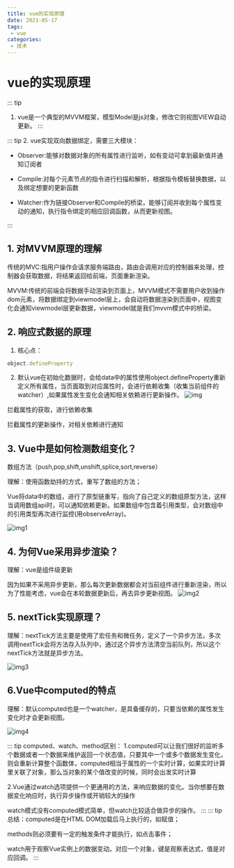 ```yaml
---
title: vue的实现原理
date: 2021-05-17
tags:
 - vue
categories: 
 - 技术
---
```


# vue的实现原理
::: tip 
1. vue是一个典型的MVVM框架，模型Model是js对象，修改它则视图VIEW自动更新。
:::

::: tip 
2. vue实现双向数据绑定，需要三大模块：

* Observer:能够对数据对象的所有属性进行监听，如有变动可拿到最新值并通知订阅者

* Compile:对每个元素节点的指令进行扫描和解析，根据指令模板替换数据，以及绑定想要的更新函数

* Watcher:作为链接Observer和Compile的桥梁，能够订阅并收到每个属性变动的通知，执行指令绑定的相应回调函数，从而更新视图。

:::
## 1. 对MVVM原理的理解
传统的MVC:指用户操作会请求服务端路由，路由会调用对应的控制器来处理，控制器会获取数据，将结果返回给前端，页面重新渲染。

MVVM:传统的前端会将数据手动渲染到页面上，MVVM模式不需要用户收到操作dom元素，将数据绑定到viewmodel层上，会自动将数据渲染到页面中，视图变化会通知viewmodel层更新数据，viewmodel就是我们mvvm模式中的桥梁。

## 2. 响应式数据的原理
1. 核心点：
```js
object.defineProperty
```
2. 默认vue在初始化数据时，会给data中的属性使用object.defineProperty重新定义所有属性，当页面取到对应属性时，会进行依赖收集（收集当前组件的watcher）,如果属性发生变化会通知相关依赖进行更新操作。
![img](https://img-blog.csdnimg.cn/20200604115704256.png?x-oss-process=image/watermark,type_ZmFuZ3poZW5naGVpdGk,shadow_10,text_aHR0cHM6Ly9ibG9nLmNzZG4ubmV0L3FxXzI3MzI2MTI1,size_16,color_FFFFFF,t_70)

拦截属性的获取，进行依赖收集

拦截属性的更新操作，对相关依赖进行通知

 ## 3. Vue中是如何检测数组变化？
数组方法（push,pop,shift,unshift,splice,sort,reverse）

理解：使用函数劫持的方式，重写了数组的方法；

Vue将data中的数组，进行了原型链重写，指向了自己定义的数组原型方法，这样当调用数组api时，可以通知依赖更新。如果数组中包含着引用类型，会对数组中的引用类型再次进行监控(用observeArray)。

![img1](https://img-blog.csdnimg.cn/20200608104039339.png?x-oss-process=image/watermark,type_ZmFuZ3poZW5naGVpdGk,shadow_10,text_aHR0cHM6Ly9ibG9nLmNzZG4ubmV0L3FxXzI3MzI2MTI1,size_16,color_FFFFFF,t_70)

## 4. 为何Vue采用异步渲染？

理解：vue是组件级更新

 因为如果不采用异步更新，那么每次更新数据都会对当前组件进行重新渲染，所以为了性能考虑，vue会在本轮数据更新后，再去异步更新视图。
 ![img2](https://img-blog.csdnimg.cn/2020060810513270.png?x-oss-process=image/watermark,type_ZmFuZ3poZW5naGVpdGk,shadow_10,text_aHR0cHM6Ly9ibG9nLmNzZG4ubmV0L3FxXzI3MzI2MTI1,size_16,color_FFFFFF,t_70)

## 5. nextTick实现原理？

理解：nextTick方法主要是使用了宏任务和微任务，定义了一个异步方法，多次调用nextTick会将方法存入队列中，通过这个异步方法清空当前队列，所以这个nextTick方法就是异步方法。

![img3](https://img-blog.csdnimg.cn/20200608110743668.png?x-oss-process=image/watermark,type_ZmFuZ3poZW5naGVpdGk,shadow_10,text_aHR0cHM6Ly9ibG9nLmNzZG4ubmV0L3FxXzI3MzI2MTI1,size_16,color_FFFFFF,t_70)

## 6.Vue中computed的特点

理解：默认computed也是一个watcher，是具备缓存的，只要当依赖的属性发生变化时才会更新视图。

![img4](https://img-blog.csdnimg.cn/20200608111238640.png?x-oss-process=image/watermark,type_ZmFuZ3poZW5naGVpdGk,shadow_10,text_aHR0cHM6Ly9ibG9nLmNzZG4ubmV0L3FxXzI3MzI2MTI1,size_16,color_FFFFFF,t_70)

::: tip computed、watch、method区别：
1.computed可以让我们很好的监听多个数据或者一个数据来维护返回一个状态值，只要其中一个或多个数据发生变化，则会重新计算整个函数体，computed相当于属性的一个实时计算，如果实时计算里关联了对象，那么当对象的某个值改变的时候，同时会出发实时计算

2.Vue通过watch选项提供一个更通用的方法，来响应数据的变化。当你想要在数据变化响应时，执行异步操作或开销较大的操作

watch模式没有computed模式简单，但watch比较适合做异步的操作。
:::
::: tip
总结：computed是在HTML DOM加载后马上执行的，如赋值；

methods则必须要有一定的触发条件才能执行，如点击事件；

watch用于观察Vue实例上的数据变动。对应一个对象，键是观察表达式，值是对应回调。
:::